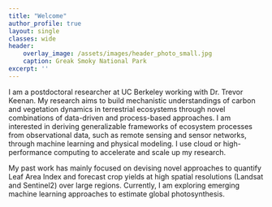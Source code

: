 ```yaml
---
title: "Welcome"
author_profile: true
layout: single
classes: wide
header:
    overlay_image: /assets/images/header_photo_small.jpg
    caption: Greak Smoky National Park
excerpt: ''
---
```


I am a postdoctoral researcher at UC Berkeley working with Dr. Trevor Keenan. My research aims to build mechanistic understandings of carbon and vegetation dynamics in terrestrial ecosystems through novel combinations of data-driven and process-based approaches. I am interested in deriving generalizable frameworks of ecosystem processes from observational data, such as remote sensing and sensor networks, through machine learning and physical modeling. I use cloud or high-performance computing to accelerate and scale up my research.   
  
My past work has mainly focused on devising novel approaches to quantify Leaf Area Index and forecast crop yields at high spatial resolutions (Landsat and Sentinel2) over large regions. Currently, I am exploring emerging machine learning approaches to estimate global photosynthesis.
